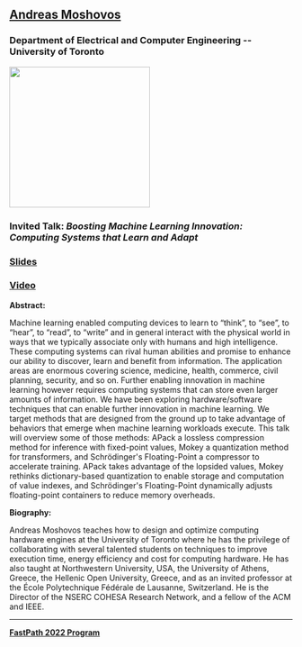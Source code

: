 ## [Andreas Moshovos](https://www.eecg.utoronto.ca/~moshovos/000/doku.php)
### Department of Electrical and Computer Engineering -- University of Toronto

<img src="https://www.eecg.utoronto.ca/~moshovos/000/lib/exe/fetch.php?cache=&media=fatsa2017.jpg" width="250">

### Invited Talk:  *Boosting Machine Learning Innovation: Computing Systems that Learn and Adapt*

### [Slides](https://fastpathconference.github.io/FastPath2022/Program/FastPath2022_Andreas_Moshovos.pdf)

### [Video](https://youtu.be/Ad81gId1Bew)

**Abstract:**

Machine learning enabled computing devices to learn to “think”, to “see”, to “hear”, to “read”, to “write” and in general interact with the physical world in ways that we typically associate only with humans and high intelligence. These computing systems can rival human abilities and promise to enhance our ability to discover, learn and benefit from information. The application areas are enormous covering science, medicine, health, commerce, civil planning, security, and so on. Further enabling innovation in machine learning however requires computing systems that can store even larger amounts of information. We have been exploring hardware/software techniques that can enable further innovation in machine learning. We target methods that are designed from the ground up to take advantage of behaviors that emerge when machine learning workloads execute. This talk will overview some of those methods: APack a lossless compression method for inference with fixed-point values, Mokey a quantization method for transformers, and Schrödinger's Floating-Point a compressor to accelerate training. APack takes advantage of the lopsided values, Mokey rethinks dictionary-based quantization to enable storage and computation of value indexes, and Schrödinger's Floating-Point dynamically adjusts floating-point containers to reduce memory overheads.

**Biography:**

Andreas Moshovos teaches how to design and optimize computing hardware engines at the University of Toronto where he has the privilege of collaborating with several talented students on techniques to improve execution time, energy efficiency and cost for computing hardware. He has also taught at Northwestern University, USA, the University of Athens, Greece, the Hellenic Open University, Greece, and as an invited professor at the École Polytechnique Fédérale de Lausanne, Switzerland. He is the Director of the NSERC COHESA Research Network, and a fellow of the ACM and IEEE.

----
**[FastPath 2022 Program](https://fastpathconference.github.io/FastPath2022/)**
